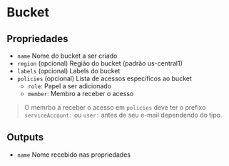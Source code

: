 # Bucket

## Propriedades

- `name` Nome do bucket a ser criado
- `region` (opcional) Região do bucket (padrão us-central1)
- `labels` (opcional) Labels do bucket
- `policies` (opcional) Lista de acessos específicos ao bucket
    - `role`: Papel a ser adicionado
    - `member`: Membro a receber o acesso

> O memrbo a receber o acesso em `policies` deve ter o prefixo `serviceAccount:` ou `user:` antes de seu e-mail dependendo do tipo.

## Outputs

- `name` Nome recebido nas propriedades